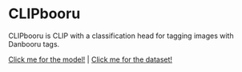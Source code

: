 # CLIPbooru
CLIPbooru is CLIP with a classification head for tagging images with Danbooru tags.

[Click me for the model!](https://huggingface.co/v2ray/clipbooru) | [Click me for the dataset!](https://huggingface.co/datasets/v2ray/anime-collection)